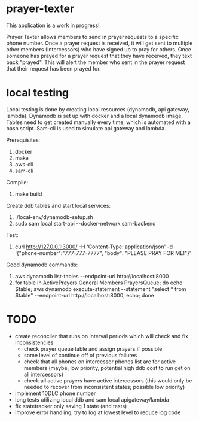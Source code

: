 # prayer-texter

This application is a work in progress!

Prayer Texter allows members to send in prayer requests to a specific phone number. Once a prayer request is received, it will get sent to multiple other members (Intercessors) who have signed up to pray for others. Once someone has prayed for a prayer request that they have received, they text back "prayed". This will alert the member who sent in the prayer request that their request has been prayed for.

# local testing

Local testing is done by creating local resources (dynamodb, api gateway, lambda). Dynamodb is set up with docker and a local dynamodb image.
Tables need to get created manually every time, which is automated with a bash script. Sam-cli is used to simulate api gateway and lambda.

Prerequisites:
1. docker
2. make
3. aws-cli
4. sam-cli

Compile:
1. make build

Create ddb tables and start local services:
1. ./local-env/dynamodb-setup.sh 
2. sudo sam local start-api --docker-network sam-backend

Test: 
1. curl http://127.0.0.1:3000/ -H 'Content-Type: application/json' -d '{"phone-number":"777-777-7777", "body": "PLEASE PRAY FOR ME!"}'

Good dynamodb commands:
1. aws dynamodb list-tables --endpoint-url http://localhost:8000
2. for table in ActivePrayers General Members PrayersQueue; do echo $table; aws dynamodb execute-statement --statement "select * from $table" --endpoint-url http://localhost:8000; echo; done

# TODO

- create reconciler that runs on interval periods which will check and fix inconsistencies
    - check prayer queue table and assign prayers if possible
    - some level of continue off of previous failures
    - check that all phones on intercessor phones list are for active members (maybe, low priority, potential high ddb cost to run get on all intercessors)
    - check all active prayers have active intercessors (this would only be needed to recover from inconsistent states; possible low priority)
- implement 10DLC phone number
- long tests utilizing local ddb and sam local apigateway/lambda
- fix statetracker only saving 1 state (and tests)
- improve error handling; try to log at lowest level to reduce log code